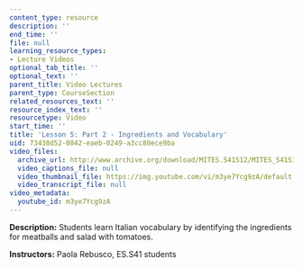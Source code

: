 ```yaml
---
content_type: resource
description: ''
end_time: ''
file: null
learning_resource_types:
- Lecture Videos
optional_tab_title: ''
optional_text: ''
parent_title: Video Lectures
parent_type: CourseSection
related_resources_text: ''
resource_index_text: ''
resourcetype: Video
start_time: ''
title: 'Lesson 5: Part 2 - Ingredients and Vocabulary'
uid: 73438d52-0842-eaeb-0249-a3cc80ece9ba
video_files:
  archive_url: http://www.archive.org/download/MITES.S41S12/MITES_S41S12_Lesson5_Part2_300k.mp4
  video_captions_file: null
  video_thumbnail_file: https://img.youtube.com/vi/m3ye7Ycg9zA/default.jpg
  video_transcript_file: null
video_metadata:
  youtube_id: m3ye7Ycg9zA
---
```


**Description:** Students learn Italian vocabulary by identifying the ingredients for meatballs and salad with tomatoes.

**Instructors:** Paola Rebusco, ES.S41 students